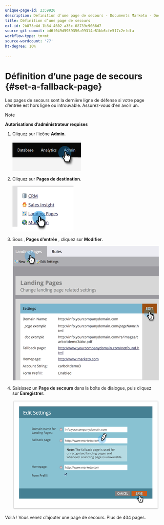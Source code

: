```yaml
---
unique-page-id: 2359920
description: Définition d’une page de secours - Documents Marketo - Documentation du produit
title: Définition d’une page de secours
exl-id: 2b073e4d-1b84-4602-a35c-08739c9086d7
source-git-commit: bd6f049d5959356a99314e81bb6cfe517c2efdfa
workflow-type: tm+mt
source-wordcount: '77'
ht-degree: 10%

---
```


# Définition d’une page de secours {#set-a-fallback-page}

Les pages de secours sont la dernière ligne de défense si votre page d’entrée est hors ligne ou introuvable. Assurez-vous d&#39;en avoir un.

>[!NOTE]
>
>**Autorisations d’administrateur requises**

1. Cliquez sur l&#39;icône **Admin**.

   ![](assets/set-a-fallback-page-1.png)

1. Cliquez sur **Pages de destination**.

   ![](assets/set-a-fallback-page-2.png)

1. Sous , **Pages d’entrée** , cliquez sur **Modifier**.

   ![](assets/set-a-fallback-page-3.png)

1. Saisissez un **Page de secours** dans la boîte de dialogue, puis cliquez sur **Enregistrer**.

   ![](assets/set-a-fallback-page-4.png)

Voilà ! Vous venez d’ajouter une page de secours. Plus de 404 pages.
